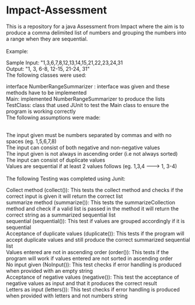 # Impact-Assessment

This is a repository for a java Assessment from Impact where the aim is to produce a comma delimited list of numbers and grouping the numbers into a range when they are sequential. <br /><br />Example: <br />

Sample Input: "1,3,6,7,8,12,13,14,15,21,22,23,24,31 <br />
Output: "1, 3, 6-8, 12-15, 21-24, 31" <br />
The following classes were used: <br />

interface NumberRangeSummarizer : interface was given and these methods have to be implemented<br />
Main: implemented NumberRangeSummarizer to produce the lists <br />
TestClass: class that used JUnit to test the Main class to ensure the program is working correctly <br />
The following assumptions were made: <br /> <br />

The input given must be numbers separated by commas and with no spaces (eg. 1,5,6,7,8) <br />
The input can consist of both negative and non-negative values <br />
The input given is not always in ascending order (i.e not always sorted) <br />
The input can consist of duplicate values <br />
Values are sequential if at least 2 values follows (eg. 1,3,4 ---> 1, 3-4) <br /> <br />
The following Testing was completed using Junit: <br />

Collect method (collect()): This tests the collect method and checks if the correct input is given it will return the correct list <br />
summarize method (summarize()): This tests the summarizeCollection method and check if a valid list is passed in the method it will return the correct string as a summarized sequential list <br />
sequential (sequential()): This test if values are grouped accordingly if it is sequential <br />
Acceptance of duplicate values (duplicate()): This tests if the program will accept duplicate values and still produce the correct summarized sequential list <br />
Values entered are not in ascending order (order()): This tests if the program will work if values entered are not sorted in ascending order <br />
No input given (NoInput()): This test checks if error handling is produced when provided with an empty string <br />
Acceptance of negative values (negative()): This test the acceptance of negative values as input and that it produces the correct result <br />
Letters as input (letters()): This test checks if error handling is produced when provided with letters and not numbers string <br />

